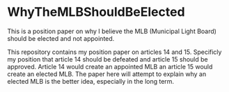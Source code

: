 # WhyTheMLBShouldBeElected
This is a position paper on why I believe the MLB (Municipal Light Board)
should be elected and not appointed.

This repository contains my position paper on articles 14 and 15.  Specificly 
my position that article 14 should be defeated and article 15 should be 
approved.  Article 14 would create an appointed MLB an article 15 would create 
an elected MLB.  The paper here will attempt to explain why an elected MLB is 
the better idea, especially in the long term.
